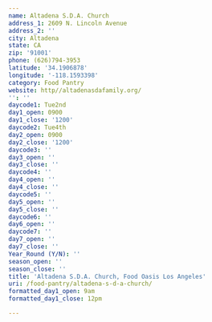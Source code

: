 ```yaml
---
name: Altadena S.D.A. Church
address_1: 2609 N. Lincoln Avenue
address_2: ''
city: Altadena
state: CA
zip: '91001'
phone: (626)794-3953
latitude: '34.1906878'
longitude: '-118.1593398'
category: Food Pantry
website: http//altadenasdafamily.org/
'': ''
daycode1: Tue2nd
day1_open: 0900
day1_close: '1200'
daycode2: Tue4th
day2_open: 0900
day2_close: '1200'
daycode3: ''
day3_open: ''
day3_close: ''
daycode4: ''
day4_open: ''
day4_close: ''
daycode5: ''
day5_open: ''
day5_close: ''
daycode6: ''
day6_open: ''
daycode7: ''
day7_open: ''
day7_close: ''
Year_Round (Y/N): ''
season_open: ''
season_close: ''
title: 'Altadena S.D.A. Church, Food Oasis Los Angeles'
uri: /food-pantry/altadena-s-d-a-church/
formatted_day1_open: 9am
formatted_day1_close: 12pm

---
```

